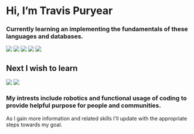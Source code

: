  # Hi, I’m Travis Puryear
     
    

### Currently learning an implementing the fundamentals of these languages and databases.
   <img src="https://img.icons8.com/color/50/000000/javascript--v1.png"/> <img src="https://img.icons8.com/color/48/000000/nodejs.png"/> <img src="https://img.icons8.com/office/40/000000/react.png"/> <img src="https://img.icons8.com/color/48/000000/mongodb.png"/> <img src="https://img.icons8.com/color/48/000000/mysql-logo.png"/>

## Next I wish to learn 
<img src="https://img.icons8.com/color/48/000000/python--v1.png"/> <img src="https://img.icons8.com/color/48/000000/java-coffee-cup-logo--v1.png"/> 

### My intrests include robotics and functional usage of coding to provide helpful purpose for people and communities. 

As I gain more information and related skills I'll update with the appropriate steps towards my goal. 

<!---
Erebus009/Erebus009 is a ✨ special ✨ repository because its `README.md` (this file) appears on your GitHub profile.
You can click the Preview link to take a look at your changes.
--->
